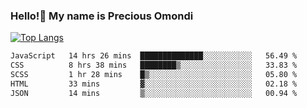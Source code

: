### Hello!👋 My name is Precious Omondi 

[![Top Langs](https://github-readme-stats.vercel.app/api/top-langs/?username=Presho99&langs_count=8&theme=dark)](https://github.com/Presho99/github-readme-stats)



<!--START_SECTION:waka-->

```txt
JavaScript   14 hrs 26 mins  ██████████████░░░░░░░░░░░   56.49 %
CSS          8 hrs 38 mins   ████████▒░░░░░░░░░░░░░░░░   33.83 %
SCSS         1 hr 28 mins    █▒░░░░░░░░░░░░░░░░░░░░░░░   05.80 %
HTML         33 mins         ▓░░░░░░░░░░░░░░░░░░░░░░░░   02.18 %
JSON         14 mins         ▒░░░░░░░░░░░░░░░░░░░░░░░░   00.94 %
```

<!--END_SECTION:waka-->

